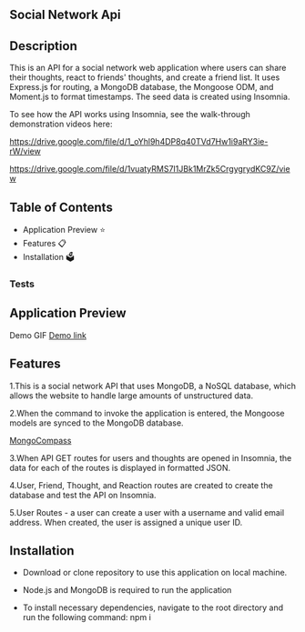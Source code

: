 ## Social Network Api

## Description

This is an API for a social network web application where users can share their thoughts, react to friends' thoughts, and create a friend list. It uses Express.js for routing, a MongoDB database, the Mongoose ODM, and Moment.js to format timestamps. The seed data is created using Insomnia.

To see how the API works using Insomnia, see the walk-through demonstration videos here:

https://drive.google.com/file/d/1_oYhl9h4DP8q40TVd7Hw1i9aRY3ie-rW/view

https://drive.google.com/file/d/1vuatyRMS7I1JBk1MrZk5CrgygrydKC9Z/view

## Table of Contents

* Application Preview ⭐
* Features 📋
* Installation 🗳

### Tests

## Application Preview

Demo GIF
[Demo link](./Assets/Demo.gif)

## Features

1.This is a social network API that uses MongoDB, a NoSQL database, which allows the website to handle large amounts of unstructured data.

2.When the command to invoke the application is entered, the Mongoose models are synced to the MongoDB database.

[MongoCompass](./Assets/MongoDB%20Compass%20socialnetwork.png)

3.When API GET routes for users and thoughts are opened in Insomnia, the data for each of the routes is displayed in formatted JSON.

4.User, Friend, Thought, and Reaction routes are created to create the database and test the API on Insomnia.

5.User Routes - a user can create a user with a username and valid email address. When created, the user is assigned a unique user ID.

## Installation 

* Download or clone repository to use this application on local machine.

* Node.js and MongoDB is required to run the application

* To install necessary dependencies, navigate to the root directory and run the following command: npm i

